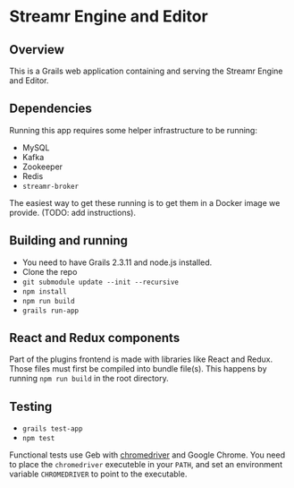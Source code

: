 # Streamr Engine and Editor

## Overview

This is a Grails web application containing and serving the Streamr Engine and Editor.

## Dependencies

Running this app requires some helper infrastructure to be running:

- MySQL
- Kafka
- Zookeeper
- Redis
- `streamr-broker`

The easiest way to get these running is to get them in a Docker image we provide. (TODO: add instructions).

## Building and running

- You need to have Grails 2.3.11 and node.js installed.
- Clone the repo
- `git submodule update --init --recursive`
- `npm install`
- `npm run build`
- `grails run-app`

## React and Redux components

Part of the plugins frontend is made with libraries like React and Redux. Those files must first be compiled into bundle file(s). This happens by running `npm run build` in the root directory.

## Testing

- `grails test-app`
- `npm test`

Functional tests use Geb with <a href="https://code.google.com/p/selenium/wiki/ChromeDriver">chromedriver</a> and Google Chrome. You need to place the `chromedriver` executeble in your `PATH`, and set an environment variable `CHROMEDRIVER` to point to the executable.

